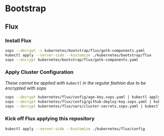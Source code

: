 # Bootstrap

## Flux

### Install Flux

```sh
sops --decrypt -i kubernetes/bootstrap/flux/gotk-components.yaml
kubectl apply --server-side --kustomize ./kubernetes/bootstrap/flux
sops --encrypt kubernetes/bootstrap/flux/gotk-components.yaml
```

### Apply Cluster Configuration

_These cannot be applied with `kubectl` in the regular fashion due to be encrypted with sops_

```sh
sops --decrypt kubernetes/flux/config/age-key.sops.yaml | kubectl apply -f -
sops --decrypt kubernetes/flux/config/github-deploy-key.sops.yaml | kubectl apply -f -
sops --decrypt kubernetes/flux/vars/cluster-secrets.sops.yaml | kubectl apply -f -
```

### Kick off Flux applying this repository

```sh
kubectl apply --server-side --kustomize ./kubernetes/flux/config
```
